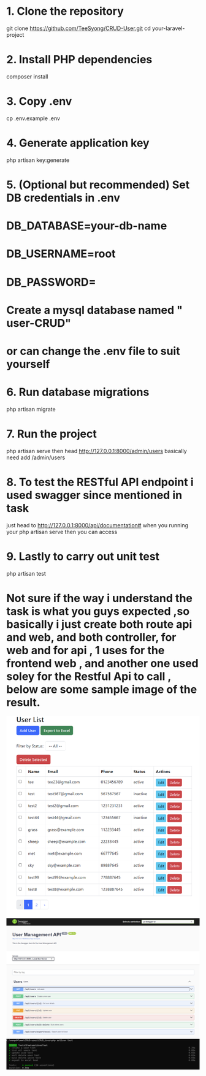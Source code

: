 # 1. Clone the repository
git clone https://github.com/TeeSyong/CRUD-User.git
cd your-laravel-project

# 2. Install PHP dependencies
composer install

# 3. Copy .env
cp .env.example .env

# 4. Generate application key
php artisan key:generate

# 5. (Optional but recommended) Set DB credentials in .env
# DB_DATABASE=your-db-name
# DB_USERNAME=root
# DB_PASSWORD=
# Create a mysql database named " user-CRUD" 
# or can change the .env file to suit yourself

# 6. Run database migrations
php artisan migrate

# 7. Run the project
php artisan serve
then head http://127.0.0.1:8000/admin/users basically need add /admin/users

# 8. To test the RESTful API endpoint i used swagger since mentioned in task
just head to http://127.0.0.1:8000/api/documentation# when you running your php artisan serve then you can access

# 9. Lastly to carry out unit test 
php artisan test

# Not sure if the way i understand the task is what you guys expected ,so basically i just create both route api and web, and both controller, for web and for api , 1 uses for the frontend web , and another one used soley for the Restful Api to call , below are some sample image of the result.

<img src="sample.png">
<img src="sample_swagger.png">
<img src="sample_unittest.png">
